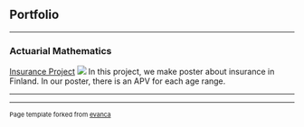 ## Portfolio

---

### Actuarial Mathematics 

[Insurance Project](/sample_page)
<img src="images/Pamflet MOCI_Kelompok 3_Tugas Proyek AKTUARIA.png?raw=true"/>
In this project, we make poster about insurance in Finland. In our poster, there is an APV for each age range.

---




---
<p style="font-size:11px">Page template forked from <a href="https://github.com/evanca/quick-portfolio">evanca</a></p>
<!-- Remove above link if you don't want to attibute -->
